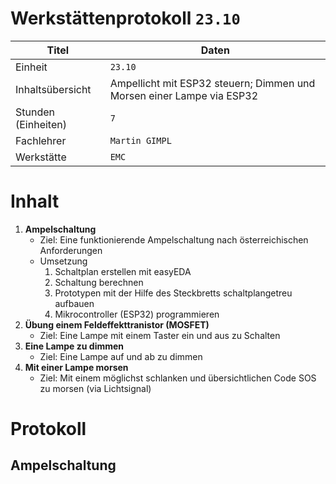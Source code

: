 # Werkstättenprotokoll `23.10`

| Titel | Daten |
|---------|-----------------------------------|
| Einheit | `23.10` |
| Inhaltsübersicht | Ampellicht mit ESP32 steuern; Dimmen und Morsen einer Lampe via ESP32 |
| Stunden (Einheiten) | `7` |,
| Fachlehrer | `Martin GIMPL` |
| Werkstätte | `EMC` |

# Inhalt

1. **Ampelschaltung**
   - Ziel: Eine funktionierende Ampelschaltung nach österreichischen Anforderungen
   - Umsetzung
     1. Schaltplan erstellen mit easyEDA
     2. Schaltung berechnen
     3. Prototypen mit der Hilfe des Steckbretts schaltplangetreu aufbauen
     4. Mikrocontroller (ESP32) programmieren
2. **Übung einem Feldeffekttranistor (MOSFET)**
   - Ziel: Eine Lampe mit einem Taster ein und aus zu Schalten
3. **Eine Lampe zu dimmen**
   - Ziel: Eine Lampe auf und ab zu dimmen
4. **Mit einer Lampe morsen**
   - Ziel: Mit einem möglichst schlanken und übersichtlichen Code SOS zu morsen (via Lichtsignal)

# Protokoll

## Ampelschaltung

